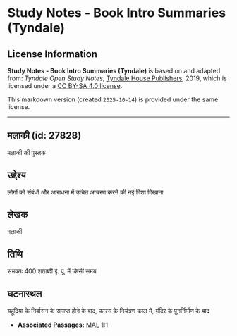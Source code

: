 # Study Notes - Book Intro Summaries (Tyndale)

## License Information

**Study Notes - Book Intro Summaries (Tyndale)** is based on and adapted from: _Tyndale Open Study Notes_, [Tyndale House Publishers](https://tyndaleopenresources.com/), 2019, which is licensed under a [CC BY-SA 4.0 license](https://creativecommons.org/licenses/by-sa/4.0/legalcode.en).

This markdown version (created `2025-10-14`) is provided under the same license.



--------------------------------

## मलाकी (id: 27828)

मलाकी की पुस्तक

उद्देश्य
--------

लोगों को संबंधों और आराधना में उचित आचरण करने की नई दिशा दिखाना

लेखक
----

मलाकी

तिथि
----

संभवतः 400 शताब्दी ई. पू. में किसी समय

घटनास्थल
--------

यहूदिया के निर्वासन के समाप्त होने के बाद, फारस के नियंत्रण काल में, मंदिर के पुनर्निर्माण के बाद

* **Associated Passages:** MAL 1:1

